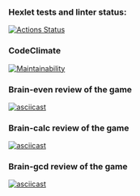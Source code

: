 ### Hexlet tests and linter status:
[![Actions Status](https://github.com/destr0yer25/python-project-49/actions/workflows/hexlet-check.yml/badge.svg)](https://github.com/destr0yer25/python-project-49/actions)
### CodeClimate
[![Maintainability](https://api.codeclimate.com/v1/badges/e5b97727f34d7a2bb0cd/maintainability)](https://codeclimate.com/github/destr0yer25/python-project-49/maintainability)
### Brain-even review of the game
[![asciicast](https://asciinema.org/a/UtleYckdvWf1nH4YEscxV4ccW.svg)](https://asciinema.org/a/UtleYckdvWf1nH4YEscxV4ccW)
### Brain-calc review of the game
[![asciicast](https://asciinema.org/a/uCRQ1qKMZ2wMsebGiDe4FbAjg.svg)](https://asciinema.org/a/uCRQ1qKMZ2wMsebGiDe4FbAjg)
### Brain-gcd review of the game
[![asciicast](https://asciinema.org/a/wqTjkCKDgoHSIBTONBpXtkLmu.svg)](https://asciinema.org/a/wqTjkCKDgoHSIBTONBpXtkLmu)
